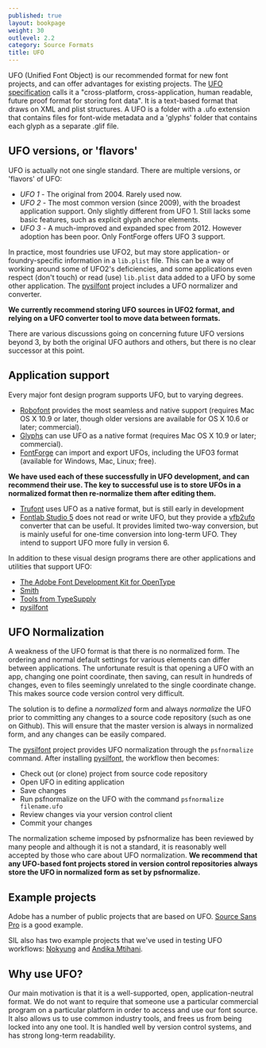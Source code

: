 ```yaml
---
published: true
layout: bookpage
weight: 30
outlevel: 2.2
category: Source Formats
title: UFO
---
```


UFO (Unified Font Object) is our recommended format for new font projects, and can offer advantages for existing projects. The [UFO specification] calls it a "cross-platform, cross-application, human readable, future proof format for storing font data". It is a text-based format that draws on XML and plist structures. A UFO is a folder with a .ufo extension that contains files for font-wide metadata and a 'glyphs' folder that contains each glyph as a separate .glif file.

## UFO versions, or 'flavors'

UFO is actually not one single standard. There are multiple versions, or 'flavors' of UFO:

- *UFO 1* - The original from 2004. Rarely used now.
- *UFO 2* - The most common version (since 2009), with the broadest application support. Only slightly different from UFO 1. Still lacks some basic features, such as explicit glyph anchor elements.
- *UFO 3* - A much-improved and expanded spec from 2012. However adoption has been poor. Only FontForge offers UFO 3 support.

In practice, most foundries use UFO2, but may store application- or foundry-specific information in a `lib.plist` file. This can be a way of working around some of UFO2's deficiencies, and some applications even respect (don't touch) or read (use) `lib.plist` data added to a UFO by some other application. The [pysilfont] project includes a UFO normalizer and converter.

**We currently recommend storing UFO sources in UFO2 format, and relying on a UFO converter tool to move data between formats.**

There are various discussions going on concerning future UFO versions beyond 3, by both the original UFO authors and others, but there is no clear successor at this point.

## Application support

Every major font design program supports UFO, but to varying degrees.

- [Robofont] provides the most seamless and native support (requires Mac OS X 10.9 or later, though older versions are available for OS X 10.6 or later; commercial).
- [Glyphs] can use UFO as a native format (requires Mac OS X 10.9 or later; commercial).
- [FontForge] can import and export UFOs, including the UFO3 format (available for Windows, Mac, Linux; free).

**We have used each of these successfully in UFO development, and can recommend their use. The key to successful use is to store UFOs in a normalized format then re-normalize them after editing them.**

- [Trufont] uses UFO as a native format, but is still early in development
- [Fontlab Studio 5][Fontlab] does not read or write UFO, but they provide a [vfb2ufo] converter that can be useful. It provides limited two-way conversion, but is mainly useful for one-time conversion into long-term UFO. They intend to support UFO more fully in version 6.

In addition to these visual design programs there are other applications and utilities that support UFO:

- [The Adobe Font Development Kit for OpenType][AFDKO]
- [Smith]
- [Tools from TypeSupply][TypeSupply]
- [pysilfont]

## UFO Normalization

A weakness of the UFO format is that there is no normalized form. The ordering and normal default settings for various elements can differ between applications. The unfortunate result is that opening a UFO with an app, changing one point coordinate, then saving, can result in hundreds of changes, even to files seemingly unrelated to the single coordinate change. This makes source code version control very difficult.

The solution is to define a *normalized* form and always *normalize* the UFO prior to committing any changes to a source code repository (such as one on Github). This will ensure that the master version is always in normalized form, and any changes can be easily compared.

The [pysilfont] project provides UFO normalization through the `psfnormalize` command. After installing [pysilfont], the workflow then becomes:

- Check out (or clone) project from source code repository
- Open UFO in editing application
- Save changes
- Run psfnormalize on the UFO with the command `psfnormalize filename.ufo`
- Review changes via your version control client
- Commit your changes

The normalization scheme imposed by psfnormalize has been reviewed by many people and although it is not a standard, it is reasonably well accepted by those who care about UFO normalization. **We recommend that any UFO-based font projects stored in version control repositories always store the UFO in normalized form as set by psfnormalize.**

## Example projects

Adobe has a number of public projects that are based on UFO. [Source Sans Pro] is a good example.

SIL also has two example projects that we've used in testing UFO workflows: [Nokyung] and [Andika Mtihani].

## Why use UFO?

Our main motivation is that it is a well-supported, open, application-neutral format. We do not want to require that someone use a particular commercial program on a particular platform in order to access and use our font source. It also allows us to use common industry tools, and frees us from being locked into any one tool. It is handled well by version control systems, and has strong long-term readability.


[UFO specification]: http://unifiedfontobject.org/
[pysilfont]: https://github.com/silnrsi/pysilfont
[Robofont]: http://robofont.com/
[Glyphs]: https://glyphsapp.com/
[Trufont]: https://github.com/trufont/trufont
[FontForge]: https://fontforge.github.io
[FontLab]: http://old.fontlab.com/font-editor/fontlab-studio/
[vfb2ufo]: http://blog.fontlab.com/font-utility/vfb2ufo/
[Source Sans Pro]: https://github.com/adobe-fonts/source-sans-pro
[Nokyung]: https://github.com/silnrsi/font-nokyung
[Andika Mtihani]: https://github.com/silnrsi/font-andika-mtihani
[AFDKO]: https://github.com/adobe-type-tools/afdko
[TypeSupply]: https://github.com/typesupply
[Smith]: https://github.com/silnrsi/smith
